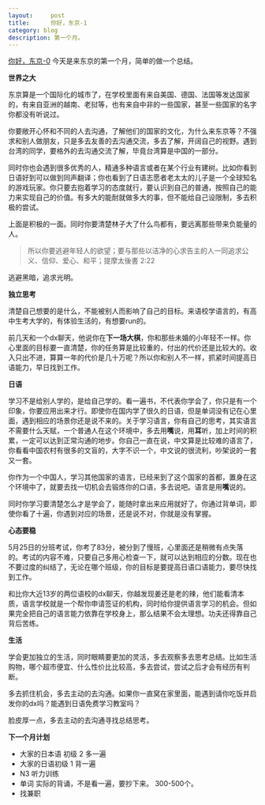 ```yaml
---
layout:     post
title:      你好，东京-1
category: blog
description: 第一个月。
---
```

[你好，东京-0](https://www.lnote.info/jp_0)
今天是来东京的第一个月，简单的做一个总结。

**世界之大**

东京算是一个国际化的城市了，在学校里面有来自美国、德国、法国等发达国家的，有来自亚洲的越南、老挝等，也有来自中非的一些国家，甚至一些国家的名字你都没有听说过。

你要敞开心怀和不同的人去沟通，了解他们的国家的文化，为什么来东京等？不强求和别人做朋友，只是多去友善的去沟通交流，多去了解，开阔自己的视野。遇到台湾的同学，要格外的去沟通交流了解，毕竟台湾算是中国的一部分。

同时你也会遇到很多优秀的人，精通多种语言或者在某个行业有建树。比如你看到日语好到可以做到同声翻译；你也看到了日语志愿者老太太的儿子是一个全球知名的游戏玩家。你只要去抱着学习的态度就行，要认识到自己的普通，按照自己的能力来实现自己的价值。有多大的能耐就做多大的事，但不能给自己设限制，多去积极的尝试。

上面是积极的一面。同时你要清楚林子大了什么鸟都有，要远离那些带来负能量的人。

> 所以你要逃避年轻人的欲望；要与那些以洁净的心求告主的人一同追求公义、信仰、爱心、和平；提摩太後書 2:22

逃避黑暗，追求光明。

**独立思考**

清楚自己想要的是什么，不能被别人而影响了自己的目标。来语校学语言的，有高中生考大学的，有体验生活的，有想要run的。

前几天和一个dx聊天，他说你在**下一场大棋**，你和那些未婚的小年轻不一样。你心里面的目标要一直清楚，你的任务算是比较重的，付出的代价还是比较大的。收入只出不进，算算一年的代价是几十万呢？所以你和别人不一样，抓紧时间提高日语能力，早日找到工作。

**日语**

学习不是给别人学的，是给自己学的。看一遍书，不代表你学会了，你只是有一个印象，你要应用出来才行。即使你在国内学了很久的日语，但是单词没有记在心里面，遇到相应的场景你还是说不来的。关于学习语言，你有自己的思考，其实语言不需要什么天赋，一个普通人在这个环境中，多去用**嘴**说，用**耳**听，加上时间的积累，一定可以达到正常沟通的地步。你自己一直在说，中文算是比较难的语言了，你看看中国农村有很多的文盲的，大字不识一个，中文说的很流利，吵架说的一套又一套。

你作为一个中国人，学习其他国家的语言，已经来到了这个国家的首都，置身在这个环境中了，就要去找一切机会去锻炼你的口语，多去说吧。语言是用**嘴**说的。

同时你学习要清楚怎么才是学会了，能随时拿出来应用就好了。你通过背单词，即使你看了十遍，你遇到对应的场景，还是说不对，你就是没有掌握。

**心态要稳**

5月25日的分班考试，你考了83分，被分到了慢班，心里面还是稍微有点失落的。考试的内容不难，只要自己多用心检查一下，就可以达到相应的分数。现在也不要过度的纠结了，无论在哪个班级，你的目标是要提高日语口语能力，要尽快找到工作。

和比你大近13岁的两位语校的dx聊天，你越发现姜还是老的辣，他们能看清本质，语言学校就是一个帮你申请签证的机构，同时给你提供语言学习的机会。但如果完全把自己的语言能力依靠在学校身上，那么结果不会太理想。功夫还得靠自己背后苦练。

**生活**

学会更加独立的生活，同时眼睛要更加的灵活，多去观察多去思考总结。比如生活购物，哪个超市便宜、什么性价比比较高，多去尝试，尝试之后才会有经历有判断。

多去抓住机会，多去主动的去沟通。如果你一直窝在家里面，能遇到请你吃饭并启发你的dx吗？能遇到日语免费学习教室吗？

脸皮厚一点，多去主动的去沟通寻找总结思考。

**下一个月计划**

- 大家的日本语 初级 2 多一遍
- 大家的日语初级 1 背一遍
- N3 听力训练
- 单词 实际的背诵，不是看一遍，要抄下来。 300-500个。
- 找兼职
